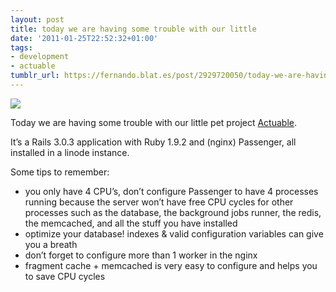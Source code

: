 ```yaml
---
layout: post
title: today we are having some trouble with our little
date: '2011-01-25T22:52:32+01:00'
tags:
- development
- actuable
tumblr_url: https://fernando.blat.es/post/2929720050/today-we-are-having-some-trouble-with-our-little
---
```

 ![](/tumblr_files/tumblr_lflm3k8M9a1qz4y16o1_1280.png)  

Today we are having some trouble with our little pet project [Actuable](http://actuable.es).

It’s a Rails 3.0.3 application with Ruby 1.9.2 and (nginx) Passenger, all installed in a linode instance.

Some tips to remember:

- you only have 4 CPU’s, don’t configure Passenger to have 4 processes running because the server won’t have free CPU cycles for other processes such as the database, the background jobs runner, the redis, the memcached, and all the stuff you have installed
- optimize your database! indexes & valid configuration variables can give you a breath
- don’t forget to configure more than 1 worker in the nginx
- fragment cache + memcached is very easy to configure and helps you to save CPU cycles
